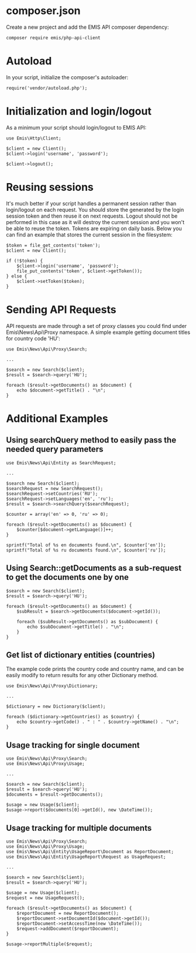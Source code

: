 # composer.json

Create a new project and add the EMIS API composer dependency:
 
```
composer require emis/php-api-client
```

# Autoload 

In your script, initialize the composer's autoloader:

```
require('vendor/autoload.php');
```

# Initialization and login/logout

As a minimum your script should login/logout to EMIS API:

```
use Emis\Http\Client;

$client = new Client();
$client->login('username', 'password');

$client->logout();
```

# Reusing sessions

It's much better if your script handles a permanent session rather than login/logout on each request. You should store
the generated by the login session token and then reuse it on next requests. Logout should not be performed in this case
as it will destroy the current session and you won't be able to reuse the token. Tokens are expiring on daily basis. 
Below you can find an example that stores the current session in the filesystem:

```
$token = file_get_contents('token');
$client = new Client();

if (!$token) {
    $client->login('username', 'password');
    file_put_contents('token', $client->getToken());
} else {
    $client->setToken($token);
}
```

# Sending API Requests

API requests are made through a set of proxy classes you could find under Emis\News\Api\Proxy namespace. 
A simple example getting document titles for country code 'HU':

```
use Emis\News\Api\Proxy\Search;

...

$search = new Search($client);
$result = $search->query('HU');

foreach ($result->getDocuments() as $document) {
    echo $document->getTitle() . "\n";
}
```

# Additional Examples

## Using searchQuery method to easily pass the needed query parameters
 
```
use Emis\News\Api\Entity as SearchRequest;

...

$search new Search($client);
$searchRequest = new SearchRequest();
$searchRequest->setCountries('RU');
$searchRequest->setLanguages('en', 'ru');
$result = $search->searchQuery($searchRequest);

$counter = array('en' => 0, 'ru' => 0);

foreach ($result->getDocuments() as $document) {
    $counter[$document->getLanguage()]++;
}

sprintf("Total of %s en documents found.\n", $counter['en']);
sprintf("Total of %s ru documents found.\n", $counter['ru']);
```

## Using Search::getDocuments as a sub-request to get the documents one by one

```
$search = new Search($client);
$result = $search->query('HU');

foreach ($result->getDocuments() as $document) {
    $subResult = $search->getDocuments($document->getId());

    foreach ($subResult->getDocuments() as $subDocument) {
        echo $subDocument->getTitle() . "\n";
    }
}
```

## Get list of dictionary entities (countries) 

The example code prints the country code and country name, and can be easily modify to return results for
any other Dictionary method.

```
use Emis\News\Api\Proxy\Dictionary;

...

$dictionary = new Dictionary($client);

foreach ($dictionary->getCountries() as $country) {
    echo $country->getCode() . " : " . $country->getName() . "\n";
}
```

## Usage tracking for single document

```
use Emis\News\Api\Proxy\Search;
use Emis\News\Api\Proxy\Usage;

...

$search = new Search($client);
$result = $search->query('HU');
$documents = $result->getDocuments();

$usage = new Usage($client);
$usage->report($documents[0]->getId(), new \DateTime());
```

## Usage tracking for multiple documents

```
use Emis\News\Api\Proxy\Search;
use Emis\News\Api\Proxy\Usage;
use Emis\News\Api\Entity\UsageReport\Document as ReportDocument;
use Emis\News\Api\Entity\UsageReport\Request as UsageRequest;

... 

$search = new Search($client);
$result = $search->query('HU');

$usage = new Usage($client);
$request = new UsageRequest();

foreach ($result->getDocuments() as $document) {
    $reportDocument = new ReportDocument();
    $reportDocument->setDocumentId($document->getId());
    $reportDocument->setAccessTime(new \DateTime());
    $request->addDocument($reportDocument);
}

$usage->reportMultiple($request);
```